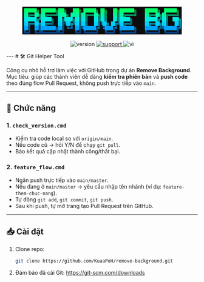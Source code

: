 <p align="center">
  <img src="static/assets/logo.png" alt="REMOVE BG" width="420">
</p>

<p align="center">
  <!-- Version: sửa số sau khi cập nhật VERSION trong banner.py -->
  <img alt="version" src="https://img.shields.io/badge/version-0.0.1-blue">
<a href="https://discord.gg/6Nk3MVWhwk">
    <img alt="support" src="https://img.shields.io/badge/Support-gray?style=flat&logo=Discord&logoColor=white&logoSize=auto&labelColor=5562ea">
  </a>


 
  <!-- Ngôn ngữ (ví dụ) -->
  <img alt="vi" src="https://img.shields.io/badge/d%E1%BB%8Bch-Vietnamese-brightgreen">

</p>
---
# 🛠️ Git Helper Tool

Công cụ nhỏ hỗ trợ làm việc với GitHub trong dự án **Remove Background**.  
Mục tiêu: giúp các thành viên dễ dàng **kiểm tra phiên bản** và **push code** theo đúng flow Pull Request, không push trực tiếp vào `main`.

---

## 🚀 Chức năng

### 1. `check_version.cmd`
- Kiểm tra code local so với `origin/main`.
- Nếu code cũ → hỏi Y/N để chạy `git pull`.
- Báo kết quả cập nhật thành công/thất bại.

### 2. `feature_flow.cmd`
- Ngăn push trực tiếp vào `main/master`.
- Nếu đang ở `main/master` → yêu cầu nhập tên nhánh (ví dụ: `feature-them-chuc-nang`).
- Tự động `git add`, `git commit`, `git push`.
- Sau khi push, tự mở trang tạo Pull Request trên GitHub.

---

## 📥 Cài đặt

1. Clone repo:
   ```bash
   git clone https://github.com/KuaaPoH/remove-background.git
2. Đảm bảo đã cài Git: https://git-scm.com/downloads
